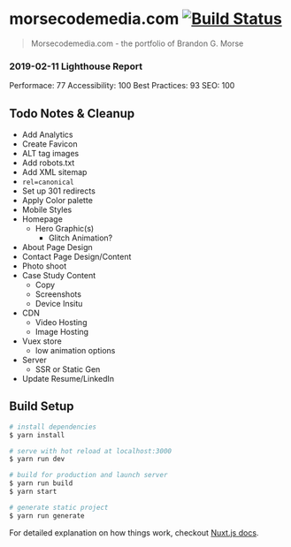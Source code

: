 # morsecodemedia.com [![Build Status](https://travis-ci.com/morsecodemedia/morsecodemedia.svg?branch=stage)](https://travis-ci.com/morsecodemedia/morsecodemedia)

> Morsecodemedia.com - the portfolio of Brandon G. Morse

### 2019-02-11 Lighthouse Report
Performace: 77
Accessibility: 100
Best Practices: 93
SEO: 100

## Todo Notes & Cleanup
- Add Analytics
- Create Favicon
- ALT tag images
- Add robots.txt
- Add XML sitemap
- `rel=canonical`
- Set up 301 redirects
- Apply Color palette
- Mobile Styles
- Homepage
  - Hero Graphic(s)
    - Glitch Animation?
- About Page Design
- Contact Page Design/Content
- Photo shoot
- Case Study Content
  - Copy
  - Screenshots
  - Device Insitu
- CDN
  - Video Hosting
  - Image Hosting
- Vuex store
  - low animation options
- Server
  - SSR or Static Gen
- Update Resume/LinkedIn

## Build Setup

``` bash
# install dependencies
$ yarn install

# serve with hot reload at localhost:3000
$ yarn run dev

# build for production and launch server
$ yarn run build
$ yarn start

# generate static project
$ yarn run generate
```

For detailed explanation on how things work, checkout [Nuxt.js docs](https://nuxtjs.org).
